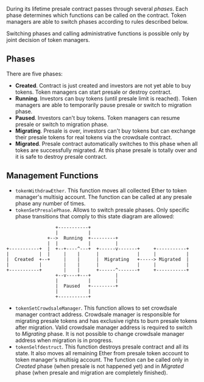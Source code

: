 During its lifetime presale contract passes through several *phases*. Each
phase determines which functions can be called on the contract. Token managers
are able to switch phases according to rules described below.

Switching phases and calling administrative functions is possible only by
joint decision of token managers.


Phases
------

There are five phases:
  - **Created**. Contract is just created and investors are not yet able to
    buy tokens. Token managers can start presale or destroy contract.
  - **Running**. Investors can buy tokens (until presale limit is reached).
    Token managers are able to temporarily pause presale or switch to
    migration phase.
  - **Paused**. Investors can't buy tokens. Token managers can resume presale
    or switch to migration phase.
  - **Migrating**. Presale is over, investors can't buy tokens but can
    exchange their presale tokens for real tokens via the crowdsale contract.
  - **Migrated**. Presale contract automatically switches to this phase when
    all tokes are successfully migrated. At this phase presale is totally over
    and it is safe to destroy presale contract.


 Management Functions
---------------------

  - `tokenWithdrawEther`. This function moves all collected Ether to token
    manager's multisig account. The function can be called at any presale
    phase any number of times.
  - `tokenSetPresalePhase`. Allows to switch presale phases. Only specific
    phase transitions that comply to this state diagram are allowed:


```
                  +-----------+
                  |           |
               +-->  Running  +---------+
               |  |           |         |
+-----------+  |  +--+----^---+  +------v-------+     +-----------+
|           |  |     |    |      |              |     |           |
|  Created  +--+     |    |      |  Migrating   +-----> Migrated  |
|           |        |    |      |              |     |           |
+-----------+        |    |      +------^-------+     +-----------+
                  +--v----+---+         |
                  |           |         |
                  |  Paused   +---------+
                  |           |
                  +-----------+
```

  - `tokenSetCrowdsaleManager`. This function allows to set crowdsale manager
    contract address. Crowdsale manager is responsible for migrating presale
    tokens and has exclusive rights to burn presale tokens after migration.
    Valid crowdsale manager address is required to switch to *Migrating*
    phase. It is not possible to change crowdsale manager address when
    migration is in progress.
  - `tokenSelfdestruct`. This function destroys presale contract and all its
    state. It also moves all remaining Ether from presale token account to
    token manager's multisig account. The function can be called only in
    *Created* phase (when presale is not happened yet) and in *Migrated* phase
    (when presale and migration are completely finished).
 
